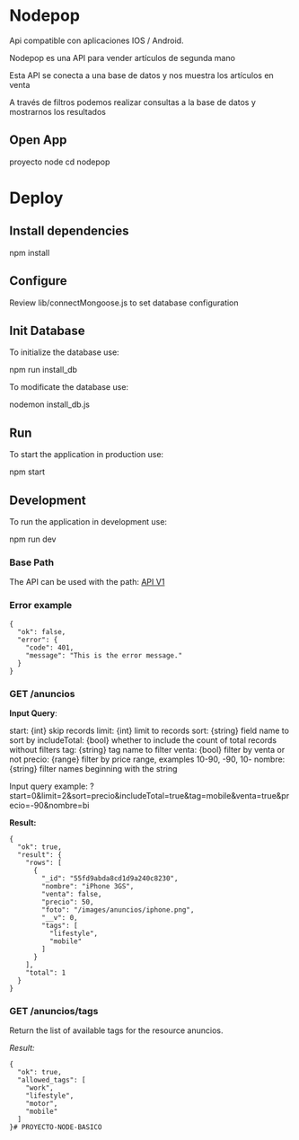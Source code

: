 
# Nodepop

Api compatible con aplicaciones IOS / Android.

Nodepop es una API para vender artículos de segunda mano

Esta API se conecta a una base de datos y nos muestra los artículos en venta

A través de filtros podemos realizar consultas a la base de datos y mostrarnos los resultados

## Open App

proyecto node
cd nodepop

# Deploy

## Install dependencies

npm install

## Configure

Review lib/connectMongoose.js to set database configuration

## Init Database

To initialize the database use:

npm run install_db

To modificate the database use:

nodemon install_db.js

## Run

To start the application in production use:

npm start

## Development

To run the application in development use:

npm run dev

### Base Path

The API can be used with the path:
[API V1](/apiv1/anuncios)

### Error example

    {
      "ok": false,
      "error": {
        "code": 401,
        "message": "This is the error message."
      }
    }

### GET /anuncios

**Input Query**:

start: {int} skip records
limit: {int} limit to records
sort: {string} field name to sort by
includeTotal: {bool} whether to include the count of total records without filters
tag: {string} tag name to filter
venta: {bool} filter by venta or not
precio: {range} filter by price range, examples 10-90, -90, 10-
nombre: {string} filter names beginning with the string

Input query example: ?start=0&limit=2&sort=precio&includeTotal=true&tag=mobile&venta=true&precio=-90&nombre=bi

**Result:**

    {
      "ok": true,
      "result": {
        "rows": [
          {
            "_id": "55fd9abda8cd1d9a240c8230",
            "nombre": "iPhone 3GS",
            "venta": false,
            "precio": 50,
            "foto": "/images/anuncios/iphone.png",
            "__v": 0,
            "tags": [
              "lifestyle",
              "mobile"
            ]
          }
        ],
        "total": 1
      }
    }

### GET /anuncios/tags

Return the list of available tags for the resource anuncios.

*Result:*

    {
      "ok": true,
      "allowed_tags": [
        "work",
        "lifestyle",
        "motor",
        "mobile"
      ]
    }#   P R O Y E C T O - N O D E - B A S I C O  
 
